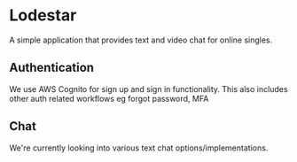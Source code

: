 # Lodestar

A simple application that provides text and video chat for online singles.

## Authentication

We use AWS Cognito for sign up and sign in functionality. This also includes
other auth related workflows eg forgot password, MFA

## Chat

We're currently looking into various text chat options/implementations.
